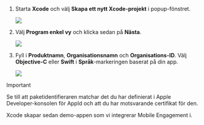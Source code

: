 1. Starta **Xcode** och välj **Skapa ett nytt Xcode-projekt** i popup-fönstret.
   
    ![](./media/mobile-engagement-create-new-ios-app/xcode-new-project.png)
2. Välj **Program enkel vy** och klicka sedan på **Nästa**.
   
    ![](./media/mobile-engagement-create-new-ios-app/xcode-simple-view.png)
3. Fyll i **Produktnamn**, **Organisationsnamn** och **Organisations-ID**. Välj **Objective-C** eller **Swift** i **Språk**-markeringen baserat på din app.
   
    ![](./media/mobile-engagement-create-new-ios-app/xcode-project-props.png)

> [!IMPORTANT]
> Se till att paketidentifieraren matchar det du har definierat i Apple Developer-konsolen för AppId och att du har motsvarande certifikat för den. 
> 
> 

Xcode skapar sedan demo-appen som vi integrerar Mobile Engagement i.

